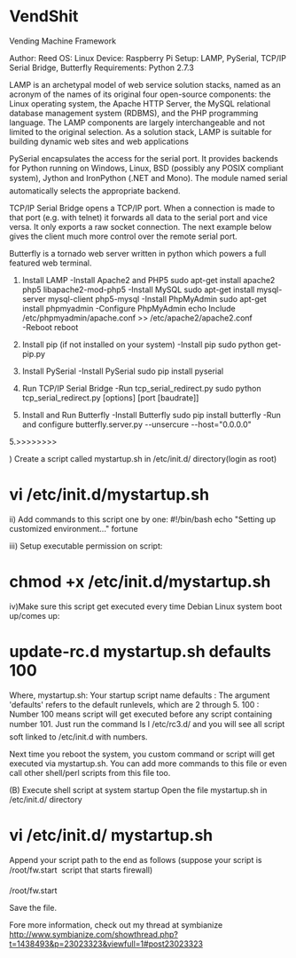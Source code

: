 # VendShit
Vending Machine Framework

Author: Reed
OS: Linux
Device: Raspberry Pi
Setup: LAMP, PySerial, TCP/IP Serial Bridge, Butterfly
Requirements: Python 2.7.3

LAMP is an archetypal model of web service solution stacks, named as an acronym of the names of its original four open-source components: the Linux operating system, the Apache HTTP Server, the MySQL relational database management system (RDBMS), and the PHP programming language. The LAMP components are largely interchangeable and not limited to the original selection. As a solution stack, LAMP is suitable for building dynamic web sites and web applications

PySerial encapsulates the access for the serial port. It provides backends for Python running on Windows, Linux, BSD (possibly any POSIX compliant system), Jython and IronPython (.NET and Mono). The module named serial automatically selects the appropriate backend.

TCP/IP Serial Bridge opens a TCP/IP port. When a connection is made to that port (e.g. with telnet) it forwards all data to the serial port and vice versa. It only exports a raw socket connection. The next example below gives the client much more control over the remote serial port.

Butterfly is a tornado web server written in python which powers a full featured web terminal.

1. Install LAMP
-Install Apache2 and PHP5
	sudo apt-get install apache2 php5 libapache2-mod-php5
-Install MySQL
	sudo apt-get install mysql-server mysql-client php5-mysql
-Install PhpMyAdmin
	sudo apt-get install phpmyadmin
-Configure PhpMyAdmin
	echo Include /etc/phpmyadmin/apache.conf >> /etc/apache2/apache2.conf	
-Reboot
	reboot

2. Install pip (if not installed on your system)
-Install pip
	sudo python get-pip.py

2. Install PySerial
-Install PySerial
	sudo pip install pyserial

3. Run TCP/IP Serial Bridge
-Run tcp_serial_redirect.py
	sudo python tcp_serial_redirect.py [options] [port [baudrate]]

4. Install and Run Butterfly
-Install Butterfly
	sudo pip install butterfly
-Run and configure
	butterfly.server.py --unsercure --host="0.0.0.0"

5.>>>>>>>>

) Create a script called mystartup.sh in /etc/init.d/ directory(login as root)
# vi /etc/init.d/mystartup.sh

ii) Add commands to this script one by one:
#!/bin/bash
echo "Setting up customized environment..."
fortune

iii) Setup executable permission on script:
# chmod +x /etc/init.d/mystartup.sh

iv)Make sure this script get executed every time Debian Linux system boot up/comes up:
# update-rc.d mystartup.sh defaults 100

Where,
mystartup.sh: Your startup script name
defaults : The argument 'defaults' refers to the default runlevels, which are 2 through 5.
100 : Number 100 means script will get executed before any script containing number 101. Just run the command ls l /etc/rc3.d/ and you will see all script soft linked to /etc/init.d with numbers.

Next time you reboot the system, you custom command or script will get executed via mystartup.sh. You can add more commands to this file or even call other shell/perl scripts from this file too.

(B) Execute shell script at system startup
Open the file mystartup.sh in /etc/init.d/ directory
# vi /etc/init.d/ mystartup.sh

Append your script path to the end as follows (suppose your script is /root/fw.start  script that starts firewall)

/root/fw.start

Save the file.

Fore more information, check out my thread at symbianize http://www.symbianize.com/showthread.php?t=1438493&p=23023323&viewfull=1#post23023323

